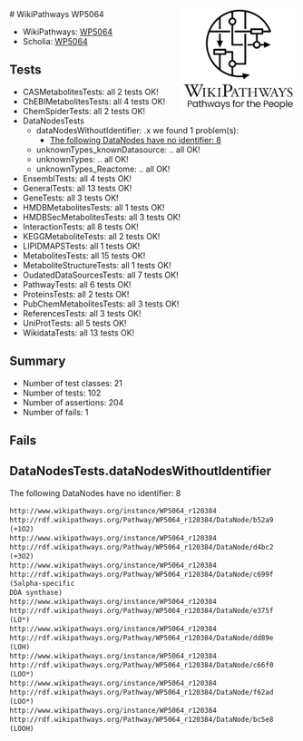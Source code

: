 <img style="float: right; width: 200px" src="../logo.png" />
# WikiPathways WP5064

* WikiPathways: [WP5064](https://identifiers.org/wikipathways:WP5064)
* Scholia: [WP5064](https://scholia.toolforge.org/wikipathways/WP5064)
## Tests
* CASMetabolitesTests: all 2 tests OK!
* ChEBIMetabolitesTests: all 4 tests OK!
* ChemSpiderTests: all 2 tests OK!
* DataNodesTests
    * dataNodesWithoutIdentifier: .x we found 1 problem(s):
        * [The following DataNodes have no identifier: 8](#d2d32fa7)
    * unknownTypes_knownDatasource: .. all OK!
    * unknownTypes: .. all OK!
    * unknownTypes_Reactome: .. all OK!
* EnsemblTests: all 4 tests OK!
* GeneralTests: all 13 tests OK!
* GeneTests: all 3 tests OK!
* HMDBMetabolitesTests: all 1 tests OK!
* HMDBSecMetabolitesTests: all 3 tests OK!
* InteractionTests: all 8 tests OK!
* KEGGMetaboliteTests: all 2 tests OK!
* LIPIDMAPSTests: all 1 tests OK!
* MetabolitesTests: all 15 tests OK!
* MetaboliteStructureTests: all 1 tests OK!
* OudatedDataSourcesTests: all 7 tests OK!
* PathwayTests: all 6 tests OK!
* ProteinsTests: all 2 tests OK!
* PubChemMetabolitesTests: all 3 tests OK!
* ReferencesTests: all 3 tests OK!
* UniProtTests: all 5 tests OK!
* WikidataTests: all 13 tests OK!


## Summary

* Number of test classes: 21
* Number of tests: 102
* Number of assertions: 204
* Number of fails: 1

## Fails

<a name="d2d32fa7" />

## DataNodesTests.dataNodesWithoutIdentifier

The following DataNodes have no identifier: 8
```
http://www.wikipathways.org/instance/WP5064_r120384 http://rdf.wikipathways.org/Pathway/WP5064_r120384/DataNode/b52a9 (+1O2)
http://www.wikipathways.org/instance/WP5064_r120384 http://rdf.wikipathways.org/Pathway/WP5064_r120384/DataNode/d4bc2 (+3O2)
http://www.wikipathways.org/instance/WP5064_r120384 http://rdf.wikipathways.org/Pathway/WP5064_r120384/DataNode/c699f (5alpha-specific
DDA synthase)
http://www.wikipathways.org/instance/WP5064_r120384 http://rdf.wikipathways.org/Pathway/WP5064_r120384/DataNode/e375f (LO*)
http://www.wikipathways.org/instance/WP5064_r120384 http://rdf.wikipathways.org/Pathway/WP5064_r120384/DataNode/dd89e (LOH)
http://www.wikipathways.org/instance/WP5064_r120384 http://rdf.wikipathways.org/Pathway/WP5064_r120384/DataNode/c66f0 (LOO*)
http://www.wikipathways.org/instance/WP5064_r120384 http://rdf.wikipathways.org/Pathway/WP5064_r120384/DataNode/f62ad (LOO*)
http://www.wikipathways.org/instance/WP5064_r120384 http://rdf.wikipathways.org/Pathway/WP5064_r120384/DataNode/bc5e8 (LOOH)
```

